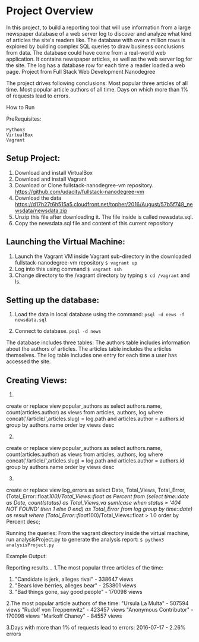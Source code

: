 # Project Overview
In this project, to build a reporting tool that will use information from a large newspaper database of a web server log 
to discover and analyze what kind of articles the site's readers like.
The database with over a million rows is explored by building complex SQL queries to draw business conclusions from data. 
The database could have come from a real-world web application. It contains newspaper articles, as well as the web server log for the site. 
The log has a database row for each time a reader loaded a web page. Project from Full Stack Web Development Nanodegree

The project drives following conclusions:
  Most popular three articles of all time.
  Most popular article authors of all time.
  Days on which more than 1% of requests lead to errors.

How to Run

PreRequisites:

  ```
  Python3
  VirtualBox
  Vagrant
  ```

## Setup Project:
1. Download and install VirtualBox 
1. Download and install Vagrant
2. Download or Clone fullstack-nanodegree-vm repository. https://github.com/udacity/fullstack-nanodegree-vm
3. Download the data https://d17h27t6h515a5.cloudfront.net/topher/2016/August/57b5f748_newsdata/newsdata.zip
4. Unzip this file after downloading it. The file inside is called newsdata.sql.
5. Copy the newsdata.sql file and content of this current repository

## Launching the Virtual Machine:
1. Launch the Vagrant VM inside Vagrant sub-directory in the downloaded fullstack-nanodegree-vm repository 
   `$ vagrant up`
2. Log into this using command
   `$ vagrant ssh`
3. Change directory to the /vagrant directory by typing 
   `$ cd /vagrant` and ls.

## Setting up the database:
1. Load the data in local database using the command:
   `psql -d news -f newsdata.sql`

2. Connect to database.
  `psql -d news`

The database includes three tables:
    The authors table includes information about the authors of articles.
    The articles table includes the articles themselves.
    The log table includes one entry for each time a user has accessed the site.

## Creating Views:
1.
create or replace view popular_authors as select authors.name,
count(articles.author) as views from articles, authors, log
where concat('/article/',articles.slug) = log.path and articles.author = authors.id
group by authors.name order by views desc

2.
create or replace view popular_authors as select authors.name,
count(articles.author) as views from articles, authors, log
where concat('/article/',articles.slug) = log.path and articles.author = authors.id
group by authors.name order by views desc

3.
create or replace view log_errors as select Date, Total_Views, Total_Error,
(Total_Error::float*100)/Total_Views::float as Percent from
(select time::date as Date, count(status) as Total_Views,va
sum(case when status = '404 NOT FOUND' then 1 else 0 end) as Total_Error
from log group by time::date) as result
where (Total_Error::float*100)/Total_Views::float > 1.0 order by Percent desc;

Running the queries:
From the vagrant directory inside the virtual machine, run analysisProject.py to generate the analysis report:
  `$ python3 analysisProject.py`  

Example Output:

Reporting results...
1.The most popular three articles of the time:
1) "Candidate is jerk, alleges rival" - 338647 views
2) "Bears love berries, alleges bear" - 253801 views
3) "Bad things gone, say good people" - 170098 views

2.The most popular article authors of the time:
"Ursula La Multa" - 507594 views
"Rudolf von Treppenwitz" - 423457 views
"Anonymous Contributor" - 170098 views
"Markoff Chaney" - 84557 views

3.Days with more than 1% of requests lead to errors:
2016-07-17 - 2.26% errors



